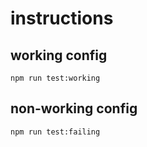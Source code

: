 # instructions

## working config

```
npm run test:working
```

## non-working config

```
npm run test:failing
```
